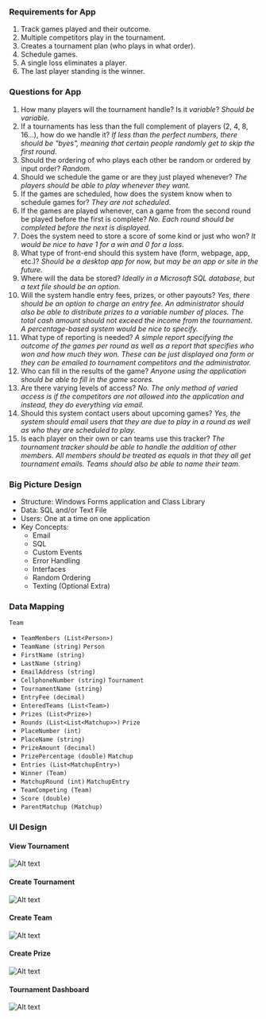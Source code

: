 ### Requirements for App

1. Track games played and their outcome.
2. Multiple competitors play in the tournament.
3. Creates a tournament plan (who plays in what order).
4. Schedule games.
5. A single loss eliminates a player.
6. The last player standing is the winner.

### Questions for App

1. How many players will the tournament handle? Is it _variable_?
   _Should be variable._
2. If a tournaments has less than the full complement of players (2, 4, 8, 16...), how do we handle it?
   _If less than the perfect numbers, there should be "byes", meaning that certain people randomly get to skip the first round._
3. Should the ordering of who plays each other be random or ordered by input order?
   _Random._
4. Should we schedule the game or are they just played whenever?
   _The players should be able to play whenever they want._
5. If the games are scheduled, how does the system know when to schedule games for?
   _They are not scheduled._
6. If the games are played whenever, can a game from the second round be played before the first is complete?
   _No. Each round should be completed before the next is displayed_.
7. Does the system need to store a score of some kind or just who won?
   _It would be nice to have 1 for a win and 0 for a loss._
8. What type of front-end should this system have (form, webpage, app, etc.)?
   _Should be a desktop app for now, but may be an app or site in the future._
9. Where will the data be stored?
   _Ideally in a Microsoft SQL database, but a text file should be an option._
10. Will the system handle entry fees, prizes, or other payouts?
    _Yes, there should be an option to charge an entry fee. An administrator should also be able to distribute prizes to a variable number of places. The total cash amount should not exceed the income from the tournament. A percentage-based system would be nice to specify._
11. What type of reporting is needed?
    _A simple report specifying the outcome of the games per round as well as a report that specifies who won and how much they won. These can be just displayed ona form or they can be emailed to tournament competitors and the administrator._
12. Who can fill in the results of the game?
    _Anyone using the application should be able to fill in the game scores._
13. Are there varying levels of access?
    _No. The only method of varied access is if the competitors are not allowed into the application and instead, they do everything via email._
14. Should this system contact users about upcoming games?
    _Yes, the system should email users that they are due to play in a round as well as who they are scheduled to play._
15. Is each player on their own or can teams use this tracker?
    _The tournament tracker should be able to handle the addition of other members. All members should be treated as equals in that they all get tournament emails. Teams should also be able to name their team._

### Big Picture Design

- Structure: Windows Forms application and Class Library
- Data: SQL and/or Text File
- Users: One at a time on one application
- Key Concepts:
  - Email
  - SQL
  - Custom Events
  - Error Handling
  - Interfaces
  - Random Ordering
  - Texting (Optional Extra)

### Data Mapping

`Team`

- `TeamMembers (List<Person>)`
- `TeamName (string)`
  `Person`
- `FirstName (string)`
- `LastName (string)`
- `EmailAddress (string)`
- `CellphoneNumber (string)`
  `Tournament`
- `TournamentName (string)`
- `EntryFee (decimal)`
- `EnteredTeams (List<Team>)`
- `Prizes (List<Prize>)`
- `Rounds (List<List<Matchup>>)`
  `Prize`
- `PlaceNumber (int)`
- `PlaceName (string)`
- `PrizeAmount (decimal)`
- `PrizePercentage (double)`
  `Matchup`
- `Entries (List<MatchupEntry>)`
- `Winner (Team)`
- `MatchupRound (int)`
  `MatchupEntry`
- `TeamCompeting (Team)`
- `Score (double)`
- `ParentMatchup (Matchup)`

### UI Design

#### View Tournament

![Alt text](images/Pasted%20image%2020230130130720.png)

#### Create Tournament

![Alt text](images/Pasted%20image%2020230130130818.png)

#### Create Team

![Alt text](images/Pasted%20image%2020230130131420.png)

#### Create Prize

![Alt text](images/Pasted%20image%2020230130131731.png)

#### Tournament Dashboard

![Alt text](images/Pasted%20image%2020230130131840.png)

